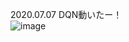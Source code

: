 2020.07.07 DQN動いたー！  
![image](https://user-images.githubusercontent.com/18751045/86616280-91f48980-bff0-11ea-80c6-a0bcc7222c4a.png)
